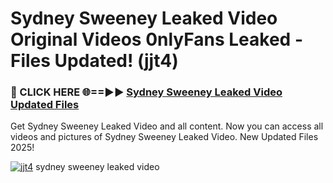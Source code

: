 # Sydney Sweeney Leaked Video Original Videos 0nlyFans Leaked - Files Updated! (jjt4)

<h3>🔴 CLICK HERE 🌐==►► <a href="https://tinyurl.com/x26r9saj" rel="nofollow">Sydney Sweeney Leaked Video Updated Files</a></h3>

Get Sydney Sweeney Leaked Video and all content. Now you can access all videos and pictures of Sydney Sweeney Leaked Video. New Updated Files 2025!

[![jjt4](https://i.imgur.com/LkgZPqh.gif)](https://tinyurl.com/x26r9saj)
sydney sweeney leaked video